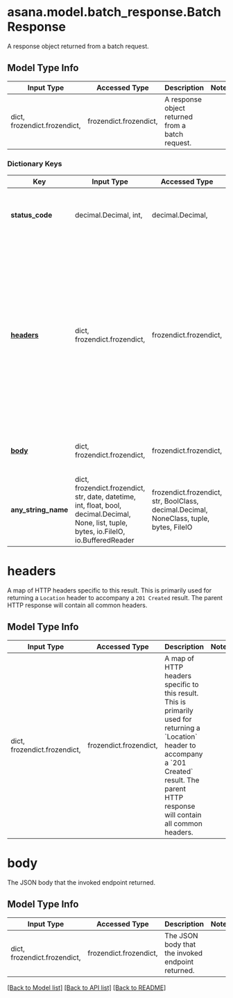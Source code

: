 # asana.model.batch_response.BatchResponse

A response object returned from a batch request.

## Model Type Info
Input Type | Accessed Type | Description | Notes
------------ | ------------- | ------------- | -------------
dict, frozendict.frozendict,  | frozendict.frozendict,  | A response object returned from a batch request. | 

### Dictionary Keys
Key | Input Type | Accessed Type | Description | Notes
------------ | ------------- | ------------- | ------------- | -------------
**status_code** | decimal.Decimal, int,  | decimal.Decimal,  | The HTTP status code that the invoked endpoint returned. | [optional] 
**[headers](#headers)** | dict, frozendict.frozendict,  | frozendict.frozendict,  | A map of HTTP headers specific to this result. This is primarily used for returning a &#x60;Location&#x60; header to accompany a &#x60;201 Created&#x60; result.  The parent HTTP response will contain all common headers. | [optional] 
**[body](#body)** | dict, frozendict.frozendict,  | frozendict.frozendict,  | The JSON body that the invoked endpoint returned. | [optional] 
**any_string_name** | dict, frozendict.frozendict, str, date, datetime, int, float, bool, decimal.Decimal, None, list, tuple, bytes, io.FileIO, io.BufferedReader | frozendict.frozendict, str, BoolClass, decimal.Decimal, NoneClass, tuple, bytes, FileIO | any string name can be used but the value must be the correct type | [optional]

# headers

A map of HTTP headers specific to this result. This is primarily used for returning a `Location` header to accompany a `201 Created` result.  The parent HTTP response will contain all common headers.

## Model Type Info
Input Type | Accessed Type | Description | Notes
------------ | ------------- | ------------- | -------------
dict, frozendict.frozendict,  | frozendict.frozendict,  | A map of HTTP headers specific to this result. This is primarily used for returning a &#x60;Location&#x60; header to accompany a &#x60;201 Created&#x60; result.  The parent HTTP response will contain all common headers. | 

# body

The JSON body that the invoked endpoint returned.

## Model Type Info
Input Type | Accessed Type | Description | Notes
------------ | ------------- | ------------- | -------------
dict, frozendict.frozendict,  | frozendict.frozendict,  | The JSON body that the invoked endpoint returned. | 

[[Back to Model list]](../../README.md#documentation-for-models) [[Back to API list]](../../README.md#documentation-for-api-endpoints) [[Back to README]](../../README.md)

